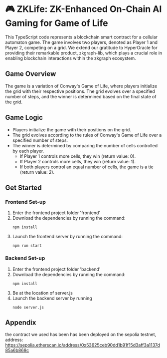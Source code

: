 # 🎮 **ZKLife**: ZK-Enhanced On-Chain AI Gaming for Game of Life

This TypeScript code represents a blockchain smart contract for a cellular automaton game. The game involves two players, denoted as Player 1 and Player 2, competing on a grid. We extend our gratitude to HyperOracle for providing their remarkable product, zkgraph-lib, which plays a crucial role in enabling blockchain interactions within the zkgraph ecosystem.

## Game Overview

The game is a variation of Conway's Game of Life, where players initialize the grid with their respective positions. The grid evolves over a specified number of steps, and the winner is determined based on the final state of the grid.

## Game Logic

- Players initialize the game with their positions on the grid.
- The grid evolves according to the rules of Conway's Game of Life over a specified number of steps.
- The winner is determined by comparing the number of cells controlled by each player.
  - If Player 1 controls more cells, they win (return value: 0).
  - If Player 2 controls more cells, they win (return value: 1).
  - If both players control an equal number of cells, the game is a tie (return value: 2).

## Get Started
### Frontend Set-up
1. Enter the frontend project folder 'frontend'
2. Download the dependencies by running the command:
   ```
   npm install
   ```
4. Launch the frontend server by running the command:
   ```
   npm run start
   ```

### Backend Set-up
1. Enter the frontend project folder 'backend'
2. Download the dependencies by running the command:
   ```
   npm install
   ```
3. Be at the location of server.js
4. Launch the backend server by running
   ```
   node server.js
   ```
## Appendix
the contract we used has been has been deployed on the sepolia testnet, address: https://sepolia.etherscan.io/address/0x53625ceb90dd1b91f15d3aff3a1137d85a6b868c
